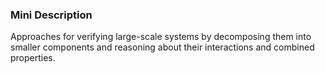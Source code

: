 ### Mini Description

Approaches for verifying large-scale systems by decomposing them into smaller components and reasoning about their interactions and combined properties.
